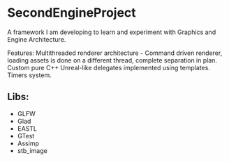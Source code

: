# SecondEngineProject
A framework I am developing to learn and experiment with Graphics and Engine Architecture.

Features:
Multithreaded renderer architecture - Command driven renderer, loading assets is done on a different thread, complete separation in plan.
Custom pure C++ Unreal-like delegates implemented using templates.
Timers system.

## Libs:
- GLFW
- Glad
- EASTL
- GTest
- Assimp
- stb_image
